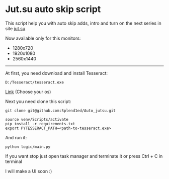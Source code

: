 # Jut.su auto skip script

This script help you with auto skip adds, intro and turn on the next series in site [jut.su](https://jut.su)

Now available only for this monitors:
* 1280x720
* 1920x1080
* 2560x1440


<hr>
At first, you need download and install Tesseract:

```
D:/Tesseract/tesseract.exe
```
[Link](https://tesseract-ocr.github.io/tessdoc/Home.html) (Choose your os)

Next you need clone this script:
```
git clone git@github.com:Splend1ed/Auto_jutsu.git

source venv/Scripts/activate
pip install -r requirements.txt
export PYTESSERACT_PATH=<path-to-tesseract.exe>
```
And run it:
```
python logic/main.py
```
If you want stop just open task manager and terminate it or press Ctrl + C in terminal

I will make a UI soon :)
